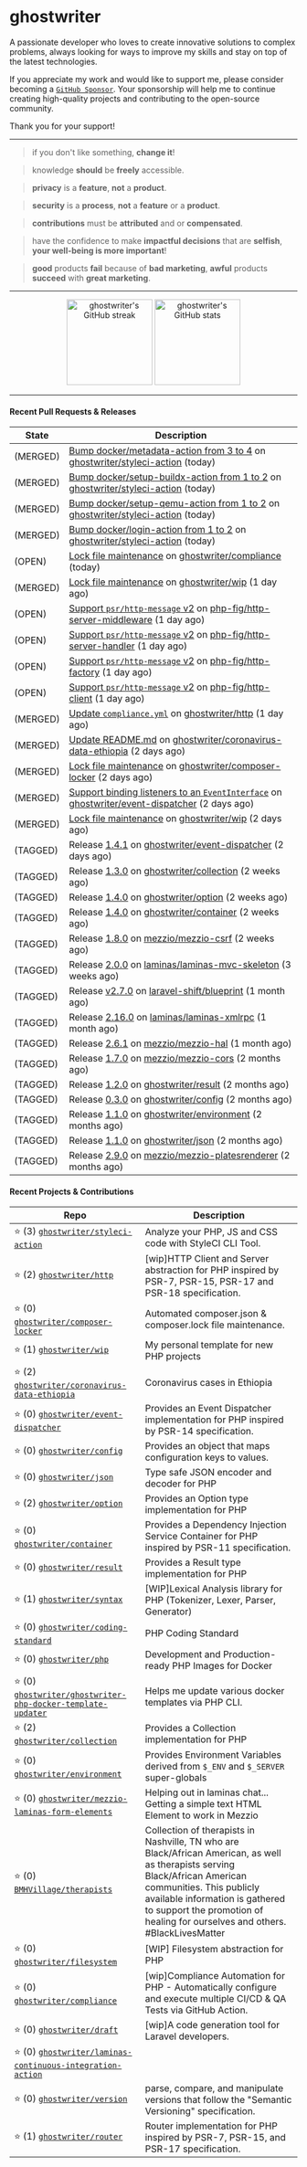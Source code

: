 # ghostwriter

A passionate developer who loves to create innovative solutions to complex problems, always looking for ways to improve my skills and stay on top of the latest technologies.

If you appreciate my work and would like to support me, please consider becoming a [`GitHub Sponsor`](https://github.com/sponsors/ghostwriter). Your sponsorship will help me to continue creating high-quality projects and contributing to the open-source community.

Thank you for your support!

---

> if you don't like something, **change it**!

> knowledge **should** be **freely** accessible.

> **privacy** is a **feature**, **not** a **product**.

> **security** is a **process**, **not** a **feature** or a **product**.

> **contributions** must be **attributed** and or **compensated**.

> have the confidence to make **impactful decisions** that are **selfish**, **your well-being is more important**!

> **good** products **fail** because of **bad marketing**, **awful** products **succeed** with **great marketing**.

---

<div align="center">
    <img alt="ghostwriter's GitHub streak" height="150px" src="https://github-readme-streak-stats.herokuapp.com/?cache_seconds=1800&user=ghostwriter">
    <img alt="ghostwriter's GitHub stats" height="150px" src="https://github-readme-stats.vercel.app/api?cache_seconds=1800&username=ghostwriter&show_icons=true&count_private=true&hide_title=true&hide_rank=true&icon_color=333">
</div>

---

#### Recent Pull Requests & Releases

| State | Description |
| --- | --- |
| (MERGED) | [Bump docker/metadata-action from 3 to 4](https://github.com/ghostwriter/styleci-action/pull/13) on [ghostwriter/styleci-action](https://github.com/ghostwriter/styleci-action) (today)|
| (MERGED) | [Bump docker/setup-buildx-action from 1 to 2](https://github.com/ghostwriter/styleci-action/pull/12) on [ghostwriter/styleci-action](https://github.com/ghostwriter/styleci-action) (today)|
| (MERGED) | [Bump docker/setup-qemu-action from 1 to 2](https://github.com/ghostwriter/styleci-action/pull/11) on [ghostwriter/styleci-action](https://github.com/ghostwriter/styleci-action) (today)|
| (MERGED) | [Bump docker/login-action from 1 to 2](https://github.com/ghostwriter/styleci-action/pull/10) on [ghostwriter/styleci-action](https://github.com/ghostwriter/styleci-action) (today)|
| (OPEN) | [Lock file maintenance](https://github.com/ghostwriter/compliance/pull/16) on [ghostwriter/compliance](https://github.com/ghostwriter/compliance) (today)|
| (MERGED) | [Lock file maintenance](https://github.com/ghostwriter/wip/pull/37) on [ghostwriter/wip](https://github.com/ghostwriter/wip) (1 day ago)|
| (OPEN) | [Support `psr/http-message` v2](https://github.com/php-fig/http-server-middleware/pull/9) on [php-fig/http-server-middleware](https://github.com/php-fig/http-server-middleware) (1 day ago)|
| (OPEN) | [Support `psr/http-message` v2](https://github.com/php-fig/http-server-handler/pull/7) on [php-fig/http-server-handler](https://github.com/php-fig/http-server-handler) (1 day ago)|
| (OPEN) | [Support `psr/http-message` v2](https://github.com/php-fig/http-factory/pull/13) on [php-fig/http-factory](https://github.com/php-fig/http-factory) (1 day ago)|
| (OPEN) | [Support `psr/http-message` v2](https://github.com/php-fig/http-client/pull/17) on [php-fig/http-client](https://github.com/php-fig/http-client) (1 day ago)|
| (MERGED) | [Update `compliance.yml`](https://github.com/ghostwriter/http/pull/6) on [ghostwriter/http](https://github.com/ghostwriter/http) (1 day ago)|
| (MERGED) | [Update README.md](https://github.com/ghostwriter/coronavirus-data-ethiopia/pull/1) on [ghostwriter/coronavirus-data-ethiopia](https://github.com/ghostwriter/coronavirus-data-ethiopia) (2 days ago)|
| (MERGED) | [Lock file maintenance](https://github.com/ghostwriter/composer-locker/pull/6) on [ghostwriter/composer-locker](https://github.com/ghostwriter/composer-locker) (2 days ago)|
| (MERGED) | [Support binding listeners to an `EventInterface`](https://github.com/ghostwriter/event-dispatcher/pull/20) on [ghostwriter/event-dispatcher](https://github.com/ghostwriter/event-dispatcher) (2 days ago)|
| (MERGED) | [Lock file maintenance](https://github.com/ghostwriter/wip/pull/35) on [ghostwriter/wip](https://github.com/ghostwriter/wip) (2 days ago)|
| (TAGGED) | Release [1.4.1](https://github.com/ghostwriter/event-dispatcher/releases/tag/1.4.1) on [ghostwriter/event-dispatcher](https://github.com/ghostwriter/event-dispatcher) (2 days ago)|
| (TAGGED) | Release [1.3.0](https://github.com/ghostwriter/collection/releases/tag/1.3.0) on [ghostwriter/collection](https://github.com/ghostwriter/collection) (2 weeks ago)|
| (TAGGED) | Release [1.4.0](https://github.com/ghostwriter/option/releases/tag/1.4.0) on [ghostwriter/option](https://github.com/ghostwriter/option) (2 weeks ago)|
| (TAGGED) | Release [1.4.0](https://github.com/ghostwriter/container/releases/tag/1.4.0) on [ghostwriter/container](https://github.com/ghostwriter/container) (2 weeks ago)|
| (TAGGED) | Release [1.8.0](https://github.com/mezzio/mezzio-csrf/releases/tag/1.8.0) on [mezzio/mezzio-csrf](https://github.com/mezzio/mezzio-csrf) (2 weeks ago)|
| (TAGGED) | Release [2.0.0](https://github.com/laminas/laminas-mvc-skeleton/releases/tag/2.0.0) on [laminas/laminas-mvc-skeleton](https://github.com/laminas/laminas-mvc-skeleton) (3 weeks ago)|
| (TAGGED) | Release [v2.7.0](https://github.com/laravel-shift/blueprint/releases/tag/v2.7.0) on [laravel-shift/blueprint](https://github.com/laravel-shift/blueprint) (1 month ago)|
| (TAGGED) | Release [2.16.0](https://github.com/laminas/laminas-xmlrpc/releases/tag/2.16.0) on [laminas/laminas-xmlrpc](https://github.com/laminas/laminas-xmlrpc) (1 month ago)|
| (TAGGED) | Release [2.6.1](https://github.com/mezzio/mezzio-hal/releases/tag/2.6.1) on [mezzio/mezzio-hal](https://github.com/mezzio/mezzio-hal) (1 month ago)|
| (TAGGED) | Release [1.7.0](https://github.com/mezzio/mezzio-cors/releases/tag/1.7.0) on [mezzio/mezzio-cors](https://github.com/mezzio/mezzio-cors) (2 months ago)|
| (TAGGED) | Release [1.2.0](https://github.com/ghostwriter/result/releases/tag/1.2.0) on [ghostwriter/result](https://github.com/ghostwriter/result) (2 months ago)|
| (TAGGED) | Release [0.3.0](https://github.com/ghostwriter/config/releases/tag/0.3.0) on [ghostwriter/config](https://github.com/ghostwriter/config) (2 months ago)|
| (TAGGED) | Release [1.1.0](https://github.com/ghostwriter/environment/releases/tag/1.1.0) on [ghostwriter/environment](https://github.com/ghostwriter/environment) (2 months ago)|
| (TAGGED) | Release [1.1.0](https://github.com/ghostwriter/json/releases/tag/1.1.0) on [ghostwriter/json](https://github.com/ghostwriter/json) (2 months ago)|
| (TAGGED) | Release [2.9.0](https://github.com/mezzio/mezzio-platesrenderer/releases/tag/2.9.0) on [mezzio/mezzio-platesrenderer](https://github.com/mezzio/mezzio-platesrenderer) (2 months ago)|

#### Recent Projects & Contributions
| Repo | Description |
| --- | --- |
| ⭐️ (3) [`ghostwriter/styleci-action`](https://github.com/ghostwriter/styleci-action) | Analyze your PHP, JS and CSS code with StyleCI CLI Tool. |
| ⭐️ (2) [`ghostwriter/http`](https://github.com/ghostwriter/http) | [wip]HTTP Client and Server abstraction for PHP inspired by PSR-7, PSR-15, PSR-17 and PSR-18 specification. |
| ⭐️ (0) [`ghostwriter/composer-locker`](https://github.com/ghostwriter/composer-locker) | Automated composer.json &amp; composer.lock file maintenance. |
| ⭐️ (1) [`ghostwriter/wip`](https://github.com/ghostwriter/wip) | My personal template for new PHP projects |
| ⭐️ (2) [`ghostwriter/coronavirus-data-ethiopia`](https://github.com/ghostwriter/coronavirus-data-ethiopia) | Coronavirus cases in Ethiopia |
| ⭐️ (0) [`ghostwriter/event-dispatcher`](https://github.com/ghostwriter/event-dispatcher) | Provides an Event Dispatcher implementation for PHP inspired by PSR-14 specification. |
| ⭐️ (0) [`ghostwriter/config`](https://github.com/ghostwriter/config) | Provides an object that maps configuration keys to values. |
| ⭐️ (0) [`ghostwriter/json`](https://github.com/ghostwriter/json) | Type safe JSON encoder and decoder for PHP |
| ⭐️ (2) [`ghostwriter/option`](https://github.com/ghostwriter/option) | Provides an Option type implementation for PHP |
| ⭐️ (0) [`ghostwriter/container`](https://github.com/ghostwriter/container) | Provides a Dependency Injection Service Container for PHP inspired by PSR-11 specification. |
| ⭐️ (0) [`ghostwriter/result`](https://github.com/ghostwriter/result) | Provides a Result type implementation for PHP |
| ⭐️ (1) [`ghostwriter/syntax`](https://github.com/ghostwriter/syntax) | [WIP]Lexical Analysis library for PHP (Tokenizer, Lexer, Parser, Generator) |
| ⭐️ (0) [`ghostwriter/coding-standard`](https://github.com/ghostwriter/coding-standard) | PHP Coding Standard |
| ⭐️ (0) [`ghostwriter/php`](https://github.com/ghostwriter/php) | Development and Production-ready PHP Images for Docker |
| ⭐️ (0) [`ghostwriter/ghostwriter-php-docker-template-updater`](https://github.com/ghostwriter/ghostwriter-php-docker-template-updater) | Helps me update various docker templates via PHP CLI. |
| ⭐️ (2) [`ghostwriter/collection`](https://github.com/ghostwriter/collection) | Provides a Collection implementation for PHP |
| ⭐️ (0) [`ghostwriter/environment`](https://github.com/ghostwriter/environment) | Provides Environment Variables derived from `$_ENV` and `$_SERVER` super-globals |
| ⭐️ (0) [`ghostwriter/mezzio-laminas-form-elements`](https://github.com/ghostwriter/mezzio-laminas-form-elements) | Helping out in laminas chat... Getting a simple text HTML Element to work in Mezzio |
| ⭐️ (0) [`BMHVillage/therapists`](https://github.com/BMHVillage/therapists) | Collection of therapists in Nashville, TN who are Black/African American, as well as therapists serving Black/African American communities. This publicly available information is gathered to support the promotion of healing for ourselves and others. #BlackLivesMatter |
| ⭐️ (0) [`ghostwriter/filesystem`](https://github.com/ghostwriter/filesystem) | [WIP] Filesystem abstraction for PHP |
| ⭐️ (0) [`ghostwriter/compliance`](https://github.com/ghostwriter/compliance) | [wip]Compliance Automation for PHP - Automatically configure and execute multiple CI/CD &amp; QA Tests via GitHub Action. |
| ⭐️ (0) [`ghostwriter/draft`](https://github.com/ghostwriter/draft) | [wip]A code generation tool for Laravel developers. |
| ⭐️ (0) [`ghostwriter/laminas-continuous-integration-action`](https://github.com/ghostwriter/laminas-continuous-integration-action) |  |
| ⭐️ (0) [`ghostwriter/version`](https://github.com/ghostwriter/version) | parse, compare, and manipulate versions that follow the &#34;Semantic Versioning&#34; specification. |
| ⭐️ (1) [`ghostwriter/router`](https://github.com/ghostwriter/router) | Router implementation for PHP inspired by PSR-7, PSR-15, and PSR-17 specification. |
